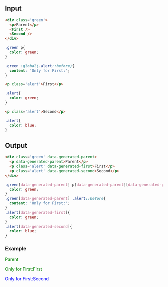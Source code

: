 ## Input

```html {data-filename=app/components/parent.hbs}
<div class='green'>
  <p>Parent</p>
  <First />
  <Second />
</div>
```
```css {data-filename=app/components/parent.css}
.green p{
  color: green;
}

.green :global(.alert::before){
  content: 'Only for First:';
}
```

```html {data-filename=app/components/first.hbs}
<p class='alert'>First</p>
```
```css {data-filename=app/components/first.css}
.alert{
  color: green;
}
```

```html {data-filename=app/components/second.hbs}
<p class='alert'>Second</p>
```
```css {data-filename=app/components/second.css}
.alert{
  color: blue;
}
```

## Output

```html 
<div class='green' data-generated-parent>
  <p data-generated-parent>Parent</p>
  <p class='alert' data-generated-first>First</p>
  <p class='alert' data-generated-second>Second</p>
</div>
```
```css
.green[data-generated-parent] p[data-generated-parent][data-generated-parent]{
  color: green;
}
.green[data-generated-parent] .alert::before{
  content: 'Only for First:';
}
.alert[data-generated-first]{
  color: green;
}
.alert[data-generated-second]{
  color: blue;
}
```

### Example

<div class='green' data-generated-parent>
  <p data-generated-parent>Parent</p>
  <p class='alert' data-generated-first>First</p>
  <p class='alert' data-generated-second>Second</p>
</div>

<style>
.green[data-generated-parent] p[data-generated-parent][data-generated-parent]{
  color: green;
}
.green[data-generated-parent] .alert::before{
  content: 'Only for First:';
}
.alert[data-generated-first]{
  color: green;
}
.alert[data-generated-second]{
  color: blue;
}
</style>
